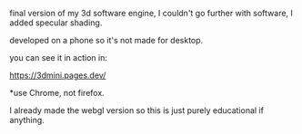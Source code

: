 final version of my 3d software engine, I couldn't go further with software, I added specular shading.

developed on a phone so it's not made for desktop.

you can see it in action in:

https://3dmini.pages.dev/

*use Chrome, not firefox.


I already made the webgl version so this is just purely educational if anything.

